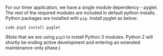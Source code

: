 For our timer application, we have a single module dependency - pyglet. The rest of the required modules are included in default python installs.  Python packages are installed with `pip`.  Install pyglet as below:

```sudo pip3 install pyglet```

(Note that we are using ```pip3``` to install Python 3 modules. Python 2 will shortly be ending active development and entering an extended maintenance-only phase.)

